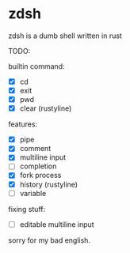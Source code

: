 # zdsh

zdsh is a dumb shell written in rust

TODO:

builtin command:
- [x] cd
- [x] exit
- [x] pwd
- [x] clear (rustyline)

features:
- [x] pipe
- [x] comment
- [x] multiline input
- [ ] completion
- [x] fork process
- [x] history (rustyline)
- [ ] variable

fixing stuff:
- [ ] editable multiline input

sorry for my bad english.
